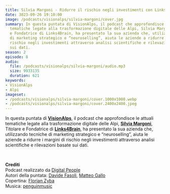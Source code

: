 ```yaml
---
title: Silvia Margoni - Ridurre il rischio negli investimenti con Links4Brain @Trento
date: 3023-09-26 19:10:00
image: /podcasts/visionalps/silvia-margoni/cover.jpg
summary: In questa puntata di VisionAlps, il podcast che approfondisce le attuali
  tematiche legate alla trasformazione digitale delle Alpi, Silvia Margoni, Titolare
  e Fondatrice di Links4Brain, ha presentato la sua azienda che, utilizzando tecniche
  di marketing strategico e “neuroselling”, aiuta le aziende a ridurre i margini di
  rischio negli investimenti attraverso analisi scientifiche e rilevazioni basate
  sui dati.
season: 2
episode: 8
audio:
  file: /podcasts/visionalps/silvia-margoni/audio.mp3
  size: 9933135
  duration: 621
keywords:
- VisionAlps
- Alpi
imageset:
- /podcasts/visionalps/silvia-margoni/cover.1000x1000.webp
- /podcasts/visionalps/silvia-margoni/cover.2400x2400.jpeg
---
```


In questa puntata di **[VisionAlps](https://www.visionalps.com/)**, il podcast che approfondisce le attuali tematiche legate alla trasformazione digitale delle Alpi, **[Silvia Margoni](https://it.linkedin.com/in/silviamargoni/it)**, Titolare e Fondatrice di **[Links4Brain](https://links4brain.com/)**, ha presentato la sua azienda che, utilizzando tecniche di marketing strategico e “neuroselling”, aiuta le aziende a ridurre i margini di rischio negli investimenti attraverso analisi scientifiche e rilevazioni basate sui dati.

<br>

**Crediti**<br>
Podcast realizzato da [Digital People](https://w3id.org/digitalpeople)<br>
Autori della puntata: [Davide Fasoli](https://www.linkedin.com/in/davide-fasoli-2b3246179/), [Matteo Gallo](https://www.linkedin.com/in/matteo-gallo-4a5ab31a8/)<br>
Copertina: [Florian Zyba](https://www.linkedin.com/in/florian-zyba/)<br>
Musica: [penguinmusic](https://pixabay.com/users/penguinmusic-24940186/)